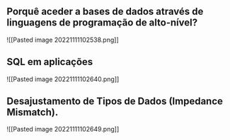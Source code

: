 ## Porquê aceder a bases de dados através de linguagens de programação de alto-nível?
![[Pasted image 20221111102538.png]]

## SQL em aplicações
![[Pasted image 20221111102640.png]]
## Desajustamento de Tipos de Dados (Impedance Mismatch).
![[Pasted image 20221111102649.png]]

